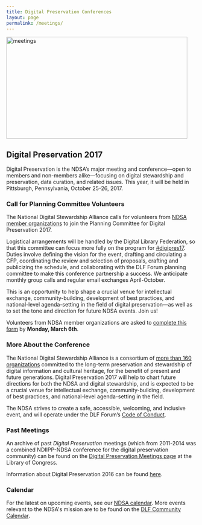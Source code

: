 ```yaml
---
title: Digital Preservation Conferences
layout: page
permalink: /meetings/
---
```

<img alt="meetings" width="480" height="270" src='{{ "/images/NDSA-DigitalPreservation-SiteBanner.png" | prepend: site.baseurl }}'>

## Digital Preservation 2017

Digital Preservation is the NDSA’s major meeting and conference—open to members and non-members alike—focusing on digital stewardship and preservation, data curation, and related issues. This year, it will be held in Pittsburgh, Pennsylvania, October 25-26, 2017.

### Call for Planning Committee Volunteers

The National Digital Stewardship Alliance calls for volunteers from [NDSA member organizations](/members-list) to join the Planning Committee for Digital Preservation 2017.

Logistical arrangements will be handled by the Digital Library Federation, so that this committee can focus more fully on the program for [#digipres17](https://twitter.com/search?f=tweets&q=%23digipres17&src=typd). Duties involve defining the vision for the event, drafting and circulating a CFP, coordinating the review and selection of proposals, crafting and publicizing the schedule, and collaborating with the DLF Forum planning committee to make this  conference partnership a success. We anticipate monthly group calls and regular email exchanges April-October.

This is an opportunity to help shape a crucial venue for intellectual exchange, community-building, development of best practices, and national-level agenda-setting in the field of digital preservation—as well as to set the tone and direction for future NDSA events. Join us!

Volunteers from NDSA member organizations are asked to [complete this form](https://docs.google.com/forms/d/e/1FAIpQLSfWd-jrTIGIBqccaCgp7ytYOTvO3B9K4huJXNN7k-jy4v-G4Q/viewform?c=0&w=1) by **Monday, March 6th**.

### More About the Conference

The National Digital Stewardship Alliance is a consortium of [more than 160 organizations](http://ndsa.diglib.org/members-list/) committed to the long-term preservation and stewardship of digital information and cultural heritage, for the benefit of present and future generations. Digital Preservation 2017 will help to chart future directions for both the NDSA and digital stewardship, and is expected to be a crucial venue for intellectual exchange, community-building, development of best practices, and national-level agenda-setting in the field.

The NDSA strives to create a safe, accessible, welcoming, and inclusive event, and will operate under the DLF Forum’s [Code of Conduct](https://www.diglib.org/forums/2016forum/code-of-conduct/).


### Past Meetings

An archive of past *Digital Preservation* meetings (which from 2011-2014 was a combined NDIIPP-NDSA conference for the digital preservation community) can be found on the [Digital Preservation Meetings page](http://www.digitalpreservation.gov/meetings/) at the Library of Congress.

Information about Digital Preservation 2016 can be found [here](/digital-preservation-2016).

### Calendar

For the latest on upcoming events, see our [NDSA calendar](/calendar). More events relevant to the NDSA's mission are to be found on the [DLF Community Calendar](https://www.diglib.org/opportunities/calendar/).

